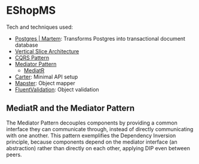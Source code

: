 # EShopMS

Tech and techniques used:
- [Postgres | Martem](https://martendb.io/introduction.html): Transforms Postgres into transactional document database
- [Vertical Slice Architecture](https://www.milanjovanovic.tech/blog/vertical-slice-architecture)
- [CQRS Pattern](https://learn.microsoft.com/en-us/azure/architecture/patterns/cqrs)
- [Mediator Pattern](https://refactoring.guru/design-patterns/mediator)
    - [MediatR](https://mediatr.io)
- [Carter](https://github.com/CarterCommunity/Carter): Minimal API setup
- [Mapster](https://github.com/MapsterMapper/Mapster): Object mapper
- [FluentValidation](https://docs.fluentvalidation.net/en/latest): Object validation



## MediatR and the Mediator Pattern
The Mediator Pattern decouples components by providing a common interface they can communicate through, instead of directly communicating with one another.
This pattern exemplifies the Dependency Inversion principle, because components depend on the mediator interface (an abstraction) rather than directly on each other, applying DIP even between peers.

